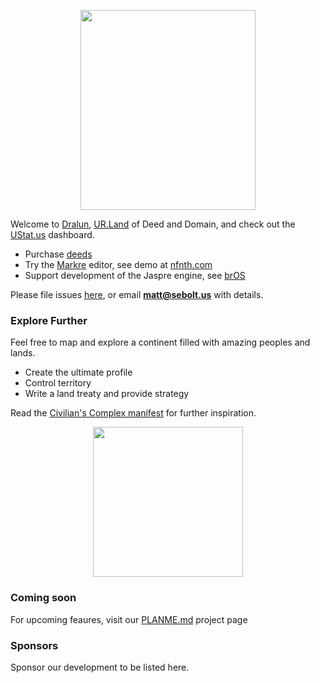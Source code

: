
<p align="center"><img src="https://github.com/nfnth/res/raw/main/site/bird.png" width="280" height="320" /></p>
  
Welcome to [Dralun](https://dralun.com), [UR.Land](https://ur.land) of Deed and Domain, and check out the [UStat.us](https://ustat.us) dashboard. 

- Purchase [deeds](https://github.com/nfnth/nfnth/blob/master/doc/DEED.md)
- Try the [Markre](https://github.com/nfnth/nfnth/blob/master/doc/MATTDOWN.md) editor, see demo at [nfnth.com](https://nfnth.com)
- Support development of the Jaspre engine, see [brOS](https://github.com/nfnth/nfnth/blob/master/doc/BROS.md)

Please file issues [here](https://github.com/nfnth/nfnth/issues), or email **matt@sebolt.us** with details.

### Explore Further

Feel free to map and explore a continent filled with amazing peoples and lands. 

- Create the ultimate profile
- Control territory
- Write a land treaty and provide strategy

Read the [Civilian's Complex manifest](https://github.com/nfnth/nfnth/blob/master/doc/CC.md) for further inspiration.

<p align="center"><img src="https://github.com/nfnth/res/raw/main/site/fox.png" width="240" height="240" /></p>
  
 ### Coming soon
 
 For upcoming feaures, visit our [PLANME.md](https://github.com/users/nfnth/projects/3) project page
 
 ### Sponsors

Sponsor our development to be listed here.
